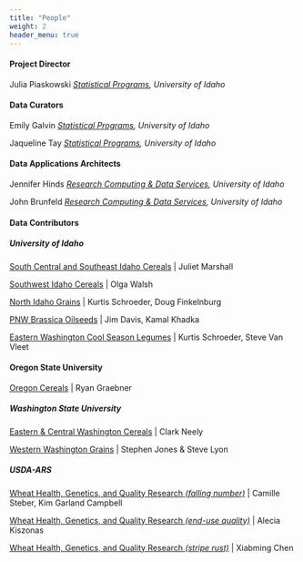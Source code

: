 ```yaml
---
title: "People"
weight: 2
header_menu: true
---
```


#### Project Director

Julia Piaskowski *[Statistical Programs](https://www.uidaho.edu/cals/idaho-agricultural-experiment-station/statistical-programs), University of Idaho*

#### Data Curators

Emily Galvin *[Statistical Programs](https://www.uidaho.edu/cals/idaho-agricultural-experiment-station/statistical-programs), University of Idaho*

Jaqueline Tay *[Statistical Programs](https://www.uidaho.edu/cals/idaho-agricultural-experiment-station/statistical-programs), University of Idaho*

#### Data Applications Architects

Jennifer Hinds *[Research Computing & Data Services](https://hpc.uidaho.edu/), University of Idaho*

John Brunfeld *[Research Computing & Data Services](https://hpc.uidaho.edu/), University of Idaho*

#### Data Contributors

##### University of Idaho

[South Central and Southeast Idaho Cereals](https://www.uidaho.edu/extension/cereals/scseidaho/) | Juliet Marshall

[Southwest Idaho Cereals](https://www.uidaho.edu/extension/cereals/southwest/varieties) | Olga Walsh

[North Idaho Grains](https://www.uidaho.edu/extension/cereals/north) | Kurtis Schroeder, Doug Finkelnburg

[PNW Brassica Oilseeds](https://www.uidaho.edu/cals/brassica/for-growers) | Jim Davis, Kamal Khadka

[Eastern Washington Cool Season Legumes](http://smallgrains.wsu.edu/rotational-crops/pulse-variety-testing-program/) | Kurtis Schroeder, Steve Van Vleet

#### Oregon State University

[Oregon Cereals](https://cropandsoil.oregonstate.edu/wheat/osu-wheat-variety-trials) | Ryan Graebner

##### Washington State University

[Eastern & Central Washington Cereals](https://smallgrains.wsu.edu/variety/) | Clark Neely

[Western Washington Grains](http://thebreadlab.wsu.edu/western-washington-variety-trials/) | Stephen Jones & Steve Lyon

##### USDA-ARS

[Wheat Health, Genetics, and Quality Research *(falling number)*](http://steberlab.org/project7599.php) | Camille Steber, Kim Garland Campbell

[Wheat Health, Genetics, and Quality Research *(end-use quality)*](https://wwql.wsu.edu/) | Alecia Kiszonas

[Wheat Health, Genetics, and Quality Research *(stripe rust)*](https://striperust.wsu.edu/) | Xiabming Chen
